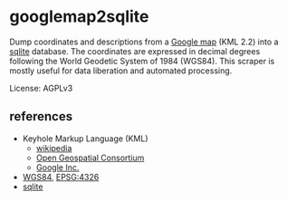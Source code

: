 googlemap2sqlite
================

Dump coordinates and descriptions from a [Google map](https://en.wikipedia.org/wiki/Google_maps) (KML 2.2) into a [sqlite](http://sqlite.org/) database. The coordinates are expressed in decimal degrees following the World Geodetic System of 1984 (WGS84). This scraper is mostly useful for data liberation and automated processing.

License: AGPLv3


references
----------
* Keyhole Markup Language (KML)
  * [wikipedia](https://en.wikipedia.org/wiki/Keyhole_Markup_Language)
  * [Open Geospatial Consortium](http://www.opengeospatial.org/standards/kml/)
  * [Google Inc.](https://developers.google.com/kml/documentation/?csw=1)
* [WGS84](http://earth-info.nga.mil/GandG/publications/tr8350.2/tr8350_2.html), [EPSG:4326](http://spatialreference.org/ref/epsg/4326/)
* [sqlite](http://sqlite.org/)
